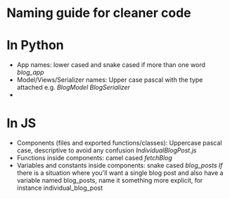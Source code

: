 # Naming guide for cleaner code


# In Python
- App names:
    lower cased and snake cased if more than one word *blog_app*
- Model/Views/Serializer names:
    Upper case pascal with the type attached e.g. *BlogModel* *BlogSerializer*
- 

# In JS
- Components (files and exported functions/classes):
    Uppercase pascal case, descriptive to avoid any confusion *IndividualBlogPost.js*
- Functions inside components:
    camel cased *fetchBlog*
- Variables and constants inside components:
    snake cased *blog_posts*
    *If* there is a situation where you'll want a single blog post and also have a 
    variable named blog_posts, name it something more explicit, for instance individual_blog_post
    
